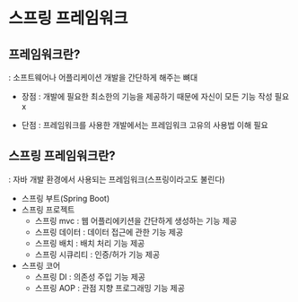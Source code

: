 # 스프링 프레임워크 
## 프레임워크란? 
  : 소프트웨어나 어플리케이션 개발을 간단하게 해주는 뼈대 
 - 장점 : 개발에 필요한 최소한의 기능을 제공하기 때문에 자신이 모든 기능 작성 필요 x

 - 단점 : 프레임워크를 사용한 개발에서는 프레임워크 고유의 사용법 이해 필요
## 스프링 프레임워크란?
  : 자바 개발 환경에서 사용되는 프레임워크(스프링이라고도 불린다)
  - 스프링 부트(Spring Boot)
  - 스프링 프로젝트 
    - 스프링 mvc : 웹 어플리에키션을 간단하게 생성하는 기능 제공
    - 스프링 데이터 : 데이터 접근에 관한 기능 제공
    - 스프링 배치 : 배치 처리 기능 제공
    - 스프링 시큐리티 : 인증/허가 기능 제공
  - 스프링 코어
    - 스프링 DI : 의존성 주입 기능 제공
    - 스프링 AOP : 관점 지향 프로그래밍 기능 제공
    
    
